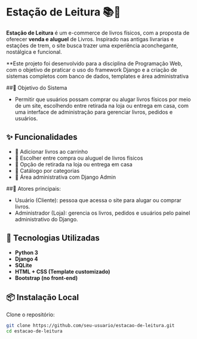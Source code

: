 # Estação de Leitura 📚🚂

**Estação de Leitura** é um e-commerce de livros físicos, com a proposta de oferecer **venda e aluguel** de Livros. Inspirado nas antigas livrarias e estações de trem, o site busca trazer uma experiência aconchegante, nostálgica e funcional.

**Este projeto foi desenvolvido para a disciplina de Programação Web, com o objetivo de praticar o uso do framework Django e a criação de sistemas completos com banco de dados, templates e área administrativa


##📌 Objetivo do Sistema

- Permitir que usuários possam comprar ou alugar livros físicos por meio de um site, escolhendo entre retirada na loja ou entrega em casa, com uma interface de administração para gerenciar livros, pedidos e usuários.

## ✨ Funcionalidades

- 🛒 Adicionar livros ao carrinho
- 💼 Escolher entre compra ou aluguel de livros físicos
- 📍 Opção de retirada na loja ou entrega em casa
- 🔎 Catálogo por categorias
- 🔐 Área administrativa com Django Admin

##👤 Atores principais:

- Usuário (Cliente): pessoa que acessa o site para alugar ou comprar livros.
- Administrador (Loja): gerencia os livros, pedidos e usuários pelo painel administrativo do Django.
  
## 🧰 Tecnologias Utilizadas

- **Python 3**
- **Django 4**
- **SQLite**
- **HTML + CSS (Template customizado)**
- **Bootstrap (no front-end)**

## 📦 Instalação Local

Clone o repositório:

```bash
git clone https://github.com/seu-usuario/estacao-de-leitura.git
cd estacao-de-leitura
